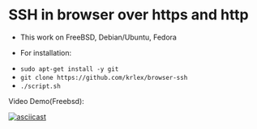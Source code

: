 # SSH in browser over https and http

- This work on FreeBSD, Debian/Ubuntu, Fedora

- For installation:

* `sudo apt-get install -y git`
* `git clone https://github.com/krlex/browser-ssh`
*  `./script.sh`


Video Demo(Freebsd):

[![asciicast](https://asciinema.org/a/8LN79tVGDQdESg3HXlfiU7Cvy.svg)](https://asciinema.org/a/8LN79tVGDQdESg3HXlfiU7Cvy)
